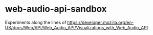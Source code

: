 # web-audio-api-sandbox

Experiments along the lines of https://developer.mozilla.org/en-US/docs/Web/API/Web_Audio_API/Visualizations_with_Web_Audio_API
